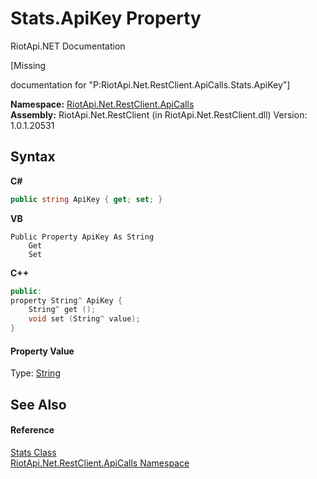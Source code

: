 # Stats.ApiKey Property 
RiotApi.NET Documentation 

\[Missing <summary> documentation for "P:RiotApi.Net.RestClient.ApiCalls.Stats.ApiKey"\]

**Namespace:**&nbsp;<a href="ce503962-9d76-4097-585e-86aa8997f5c3">RiotApi.Net.RestClient.ApiCalls</a><br />**Assembly:**&nbsp;RiotApi.Net.RestClient (in RiotApi.Net.RestClient.dll) Version: 1.0.1.20531

## Syntax

**C#**<br />
``` C#
public string ApiKey { get; set; }
```

**VB**<br />
``` VB
Public Property ApiKey As String
	Get
	Set
```

**C++**<br />
``` C++
public:
property String^ ApiKey {
	String^ get ();
	void set (String^ value);
}
```


#### Property Value
Type: <a href="http://msdn2.microsoft.com/en-us/library/s1wwdcbf" target="_blank">String</a>

## See Also


#### Reference
<a href="c4043aeb-141f-4aa7-a58d-9b7ff8d5cb34">Stats Class</a><br /><a href="ce503962-9d76-4097-585e-86aa8997f5c3">RiotApi.Net.RestClient.ApiCalls Namespace</a><br />